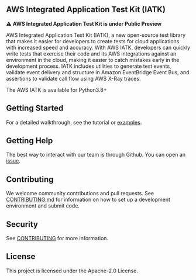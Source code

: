 ## AWS Integrated Application Test Kit (IATK)

:warning: **AWS Integrated Application Test Kit is under Public Preview**

AWS Integrated Application Test Kit (IATK), a new open-source test library that makes it easier for developers to create tests for cloud applications with increased speed and accuracy. With AWS IATK, developers can quickly write tests that exercise their code and its AWS integrations against an environment in the cloud, making it easier to catch mistakes early in the development process. IATK includes utilities to generate test events, validate event delivery and structure in Amazon EventBridge Event Bus, and assertions to validate call flow using AWS X-Ray traces.

The AWS IATK is available for Python3.8+

## Getting Started

For a detailed walkthrough, see the tutorial or [examples](https://github.com/awslabs/aws-iatk/tree/examples).

## Getting Help

The best way to interact with our team is through Github. You can open an [issue](https://github.com/awslabs/aws-iatk/issues).

## Contributing

We welcome community contributions and pull requests. See [CONTRIBUTING.md](./CONTRIBUTING.md) for information on how to set up a development environment and submit code.

## Security

See [CONTRIBUTING](CONTRIBUTING.md#security-issue-notifications) for more information.

## License

This project is licensed under the Apache-2.0 License.

